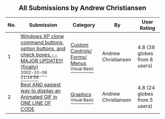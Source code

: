 ﻿<div align="center">

## All Submissions by Andrew Christiansen

</div>

No.  | Submission | Category | By   | User Rating
---- | ---------- | -------- | ---- | -----------
1 | [Windows XP clone command buttons, option buttons, and check boxes\.\-\- MAJOR UPDATE\!\!\! \(finally\)<br /><sup>2002-10-06 21:14:58</sup>](https://github.com/Planet-Source-Code/andrew-christiansen-windows-xp-clone-command-buttons-option-buttons-and-check-boxes-major-__1-30397) | [Custom Controls/ Forms/  Menus<br /><sup>Visual Basic</sup>](../ByCategory/custom-controls-forms-menus__1-4.md) | Andrew Christiansen | 4.8 (38 globes from 8 users)
2 | [Best AND easiest way to display an Animated GIF in ONE LINE OF CODE<br />](https://github.com/Planet-Source-Code/andrew-christiansen-best-and-easiest-way-to-display-an-animated-gif-in-one-line-of-code__1-29928) | [Graphics<br /><sup>Visual Basic</sup>](../ByCategory/graphics__1-46.md) | Andrew Christiansen | 4.8 (24 globes from 5 users)
